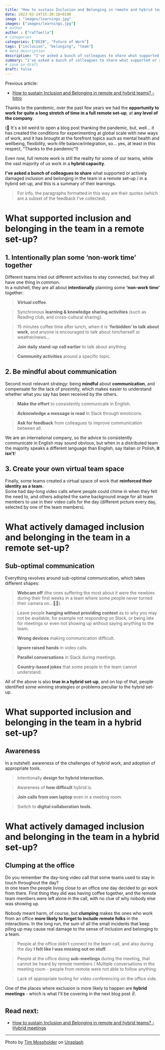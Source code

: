 ```yaml
---
title: "How to sustain Inclusion and Belonging in remote and hybrid teams? - Learnings from the trenches"
date: 2023-03-24T15:30:18+0100
image : "images/learnings.jpg"
images: ["images/learnings.jpg"]
# author
author : ["raffaella"]
# categories
categories: ["DEIB", "Future of Work"]
tags: ["inclusion", "belonging", "team"]
# meta description
description: "I've asked a bunch of colleagues to share what supported or actively damaged inclusion and belonging in the team in a remote set-up / in a hybrid set-up, and this is a summary of their learnings"
summary: "I've asked a bunch of colleagues to share what supported or actively damaged inclusion and belonging in the team in a remote set-up / in a hybrid set-up, and this is a summary of their learnings."
# save as draft
draft: false
---
```

Previous article: 
- [How to sustain Inclusion and Belonging in remote and hybrid teams? - Intro](https://raffaellarossini.com/blog/20230319_inclusion-and-belonging/)

Thanks to the pandemic, over the past few years we had the **opportunity to work for quite a long stretch of time in a full remote set-up**, at **any level of the company**.

(:thinking: It's a bit weird to open a blog post thanking the pandemic, but, well... it has created the conditions for experimenting at global scale with new ways of work, and it has brought at the forefront topics such as mental health and wellbeing, flexibility, work-life balance/integration, so… yes, at least in this respect, “Thanks to the pandemic”!)

Even now, full remote work is still the reality for some of our teams, while the vast majority of us work in a **hybrid capacity**.

**I've asked a bunch of colleagues to share** what supported or actively damaged inclusion and belonging in the team in a remote set-up / in a hybrid set-up, and this is a summary of their learnings.

> For info, the paragraphs formatted in this way are their quotes (which are a subset of the feedback I've collected). 

# What supported inclusion and belonging in the team in a remote set-up?

## 1. Intentionally plan some ‘non-work time’ together
Different teams tried out different activities to stay connected, but they all have one thing in common.<br>
In a nutshell, they are all about **intentionally** planning some **‘non-work time’** together:

> **Virtual coffee**.

> Synchronous **learning & knowledge sharing activities** (such as Reading club, and cross-cultural sharing).

> 15 minutes coffee time after lunch, when it is **‘forbidden’ to talk about work**, and anyone is encouraged to talk about him/herself or weather/news...

> **Join daily stand-up call earlier** to talk about anything.

> **Community activities** around a specific topic.

## 2. Be mindful about communication
Second most relevant strategy: being **mindful** about **communication**, and compensate for the lack of proximity, which makes easier to understand whether what you say has been received by the others.

> **Make the effort** to consistently communicate in English.

> **Acknowledge a message is read** in Slack through emoticons.

> **Ask for feedback** from colleagues to improve communication between all.

We are an international company, so the advice to consistently communicate in English may sound obvious, but when in a distributed team the majority speaks a different language than English, say Italian or Polish, **it isn't**!

## 3. Create your own virtual team space 
Finally, some teams created a virtual space of work that **reinforced their identity as a team**.<br>
Some had day-long video calls where people could chime in when they felt the need to, and others adopted the same background image for all team members to use in their video calls for the day (different picture every day, selected by one of the team members).

# What actively damaged inclusion and belonging in the team in a remote set-up?

## Sub-optimal communication
Everything revolves around sub-optimal communication, which takes different shapes:

> **Webcam off** (the ones suffering the most about it were the newbies during their first weeks in a team where some people never turned their camera on...:woman_facepalming:).

> Leave people **hanging without providing context** as to why you may not be available, for example not responding on Slack, or being late for meetings or even not showing up without saying anything to the team.

> **Wrong devices** making communication difficult.

> **Ignore raised hands** in video calls.

> **Parallel conversations** in Slack during meetings.

> **Country-based jokes** that some people in the team cannot understand.

All of the above is also **true in a hybrid set-up**, and on top of that, people identified some winning strategies or problems peculiar to the hybrid set-up.

# What supported inclusion and belonging in the team in a hybrid set-up?

## Awareness
In a nutshell: awareness of the challenges of hybrid work, and adoption of appropriate tools.

> Intentionally **design for hybrid interaction.**

> Awareness of **how difficult** hybrid is.

> **Join calls from own laptop** even in a meeting room.

> Switch to **digital collaboration tools.**

# What actively damaged inclusion and belonging in the team in a hybrid set-up?

## Clumping at the office
Do you remember the day-long video call that some teams used to stay in touch throughout the day?<br>
In one team the people living close to an office one day decided to go work from there. First thing they did was having coffee together, and the remote team members were left alone in the call, with no clue of why nobody else was showing up. 

Nobody meant harm, of course, but **clumping** makes the ones who work from an office **more likely to forget to include remote folks** in the interactions. In the long run, the sum of all the small incidents that keep piling up may cause real damage to the sense of inclusion and belonging to a team.
 
> People at the office didn’t connect to the team call, and also during the day **I felt like I was missing out on stuff**.

> People at the office doing **sub-meetings** during the meeting, that cannot be heard by remote members / Multiple conversations in the meeting room - people from remote were not able to follow anything.

> Lack of appropriate tooling for video conferencing on the office side.

One of the places where exclusion is more likely to happen are **hybrid meetings** - which is what I'll be covering in the next blog post :v:.

## Read next:
- [How to sustain Inclusion and Belonging in remote and hybrid teams? - Hybrid meetings](https://raffaellarossini.com/blog/20230402_inclusion-and-belonging-hybrid-meetings/)

---
Photo by [Tim Mossholder](https://unsplash.com/@timmossholder?utm_source=unsplash&utm_medium=referral&utm_content=creditCopyText) on [Unsplash](https://unsplash.com/photos/ZFXZ_xMYTZs?utm_source=unsplash&utm_medium=referral&utm_content=creditCopyText)